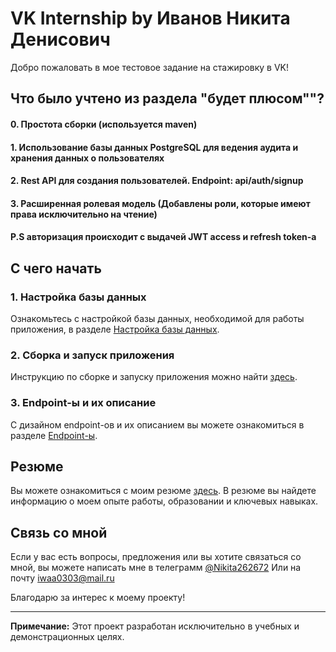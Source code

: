 # VK Internship by Иванов Никита Денисович

Добро пожаловать в мое тестовое задание на стажировку в VK!

## Что было учтено из раздела "будет плюсом""?

#### 0. Простота сборки (используется maven)
#### 1. Использование базы данных PostgreSQL для ведения аудита и хранения данных о пользователях
#### 2. Rest API для создания пользователей. Endpoint: api/auth/signup
#### 3. Расширенная ролевая модель (Добавлены роли, которые имеют права исключительно на чтение)

#### P.S авторизация происходит с выдачей JWT access и refresh token-а

## С чего начать

### 1. Настройка базы данных
Ознакомьтесь с настройкой базы данных, необходимой для работы приложения, в разделе [Настройка базы данных](./links/databases.md).

### 2. Сборка и запуск приложения
Инструкцию по сборке и запуску приложения можно найти [здесь](./links/install.md).

### 3. Endpoint-ы и их описание
С дизайном endpoint-ов и их описанием вы можете ознакомиться в разделе [Endpoint-ы](./links/endpoints.md).


## Резюме
Вы можете ознакомиться с моим резюме [здесь](https://drive.google.com/file/d/1XvFd10oVKiipZvqD-czDH5gOgA3K0WWy/view?usp=sharing). В резюме вы найдете информацию о моем опыте работы, образовании и ключевых навыках.

## Связь со мной

Если у вас есть вопросы, предложения или вы хотите связаться со мной, вы можете написать мне в телеграмм [@Nikita262672](https://t.me/Nikita262672)
Или на почту iwaa0303@mail.ru

Благодарю за интерес к моему проекту!

---
**Примечание:** Этот проект разработан исключительно в учебных и демонстрационных целях.
